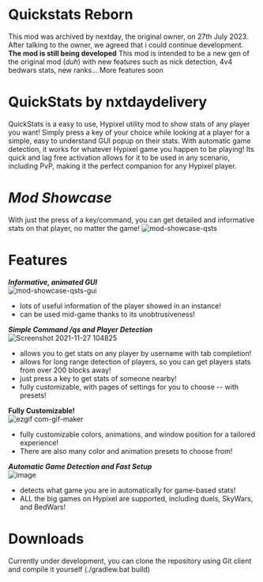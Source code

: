 # Quickstats Reborn
This mod was archived by nextday, the original owner, on 27th July 2023. After talking to the owner, we agreed that i could continue development.
**The mod is still being developed**
This mod is intended to be a new gen of the original mod (_duh_) with new features such as nick detection, 4v4 bedwars stats, new ranks...
More features soon

# QuickStats by nxtdaydelivery
QuickStats is a easy to use, Hypixel utility mod to show stats of any player you want! Simply press a key of your choice while looking at a player for a simple, easy to understand GUI popup on their stats. With automatic game detection, it works for whatever Hypixel game you happen to be playing! Its quick and lag free activation allows for it to be used in any scenario, including PvP, making it the perfect companion for any Hypixel player.

# _Mod Showcase_                        
With just the press of a key/command, you can get detailed and informative stats on that player, no matter the game!
![mod-showcase-qsts](https://user-images.githubusercontent.com/79922345/138262477-c65ee786-8873-4383-875e-97566e85acf6.gif)




# **Features**

**_Informative, animated GUI_**                    
![mod-showcase-qsts-gui](https://user-images.githubusercontent.com/79922345/138263355-5354fc0e-85fb-4a2d-8fdc-4d01a0ee9ee3.gif)
 - lots of useful information of the player showed in an instance!
 - can be used mid-game thanks to its unobtrusiveness!
⠀
⠀⠀⠀⠀
⠀⠀⠀⠀


**_Simple Command /qs and Player Detection_**                           
![Screenshot 2021-11-27 104825](https://user-images.githubusercontent.com/79922345/143678140-02e1a97a-e80a-4c74-9fd5-6144995297d7.png)

 - allows you to get stats on any player by username with tab completion!
 - allows for long range detection of players, so you can get players stats from over 200 blocks away!
 - just press a key to get stats of someone nearby!
 - fully customizable, with pages of settings for you to choose -- with presets!





**Fully Customizable!**                         
![ezgif com-gif-maker](https://user-images.githubusercontent.com/79922345/143678770-fffeece3-7bab-4a87-ac29-9276e3044478.gif)
 - fully customizable colors, animations, and window position for a tailored experience!
 - There are also many color and animation presets to choose from!


**_Automatic Game Detection and Fast Setup_**                                        
![image](https://user-images.githubusercontent.com/79922345/143678976-dd8e80e6-ec48-43f5-8cb2-f3ae9ed3e72c.png)

 - detects what game you are in automatically for game-based stats!
 - ALL the big games on Hypixel are supported, including duels, SkyWars, and BedWars!


# **Downloads** 

Currently under development, you can clone the repository using Git client and compile it yourself (./gradlew.bat build)